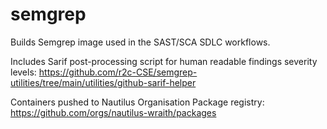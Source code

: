 # semgrep

Builds Semgrep image used in the SAST/SCA SDLC workflows.  

Includes Sarif post-processing script for human readable findings severity levels: https://github.com/r2c-CSE/semgrep-utilities/tree/main/utilities/github-sarif-helper

Containers pushed to Nautilus Organisation Package registry: https://github.com/orgs/nautilus-wraith/packages

